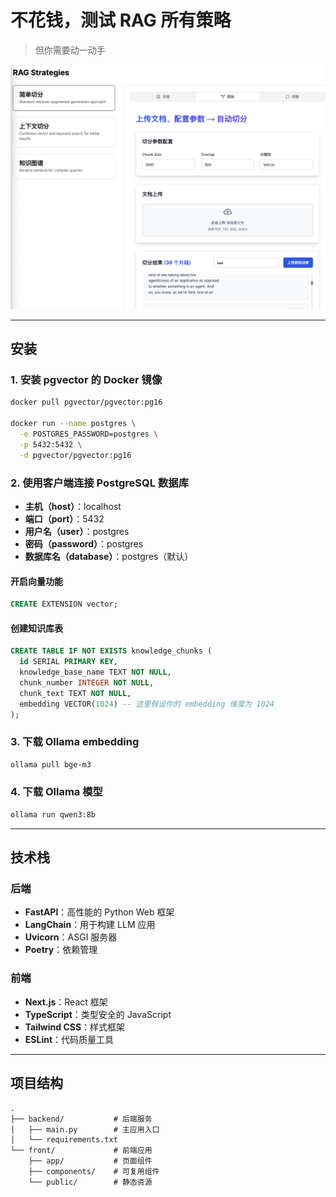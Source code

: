 # 不花钱，测试 RAG 所有策略

> 但你需要动一动手


![项目展示](./front/public/showcase.png)

---

## 安装

### 1. 安装 pgvector 的 Docker 镜像

```bash
docker pull pgvector/pgvector:pg16

docker run --name postgres \
  -e POSTGRES_PASSWORD=postgres \
  -p 5432:5432 \
  -d pgvector/pgvector:pg16
```

### 2. 使用客户端连接 PostgreSQL 数据库

- **主机（host）**：localhost
- **端口（port）**：5432
- **用户名（user）**：postgres
- **密码（password）**：postgres
- **数据库名（database）**：postgres（默认）

#### 开启向量功能

```sql
CREATE EXTENSION vector;
```

#### 创建知识库表

```sql
CREATE TABLE IF NOT EXISTS knowledge_chunks (
  id SERIAL PRIMARY KEY,
  knowledge_base_name TEXT NOT NULL,
  chunk_number INTEGER NOT NULL,
  chunk_text TEXT NOT NULL,
  embedding VECTOR(1024) -- 这里假设你的 embedding 维度为 1024
);
```

### 3. 下载 Ollama embedding

```bash
ollama pull bge-m3
```

### 4. 下载 Ollama 模型

```bash
ollama run qwen3:8b
```

---

## 技术栈

### 后端

- **FastAPI**：高性能的 Python Web 框架
- **LangChain**：用于构建 LLM 应用
- **Uvicorn**：ASGI 服务器
- **Poetry**：依赖管理

### 前端

- **Next.js**：React 框架
- **TypeScript**：类型安全的 JavaScript
- **Tailwind CSS**：样式框架
- **ESLint**：代码质量工具

---

## 项目结构

```text
.
├── backend/           # 后端服务
│   ├── main.py        # 主应用入口
│   └── requirements.txt
└── front/             # 前端应用
    ├── app/           # 页面组件
    ├── components/    # 可复用组件
    └── public/        # 静态资源
```

